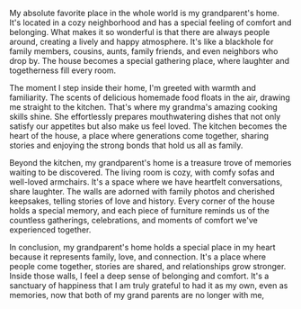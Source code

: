 
My absolute favorite place in the whole world is my grandparent's home. It's located in a cozy neighborhood and has a special feeling of comfort and belonging. What makes it so wonderful is that there are always people around, creating a lively and happy atmosphere. It's like a blackhole for family members, cousins, aunts, family friends, and even neighbors who drop by. The house becomes a special gathering place, where laughter and togetherness fill every room.

The moment I step inside their home, I'm greeted with warmth and familiarity. The scents of delicious homemade food floats in the air, drawing me straight to the kitchen. That's where my grandma's amazing cooking skills shine. She effortlessly prepares mouthwatering dishes that not only satisfy our appetites but also make us feel loved. The kitchen becomes the heart of the house, a place where generations come together, sharing stories and enjoying the strong bonds that hold us all as family.

Beyond the kitchen, my grandparent's home is a treasure trove of memories waiting to be discovered. The living room is cozy, with comfy sofas and well-loved armchairs. It's a space where we have heartfelt conversations, share laughter. The walls are adorned with family photos and cherished keepsakes, telling stories of love and history. Every corner of the house holds a special memory, and each piece of furniture reminds us of the countless gatherings, celebrations, and moments of comfort we've experienced together.

In conclusion, my grandparent's home holds a special place in my heart because it represents family, love, and connection. It's a place where people come together, stories are shared, and relationships grow stronger. Inside those walls, I feel a deep sense of belonging and comfort. It's a sanctuary of happiness that I am truly grateful to had it as my own, even as memories, now that both of my grand parents are no longer with me,